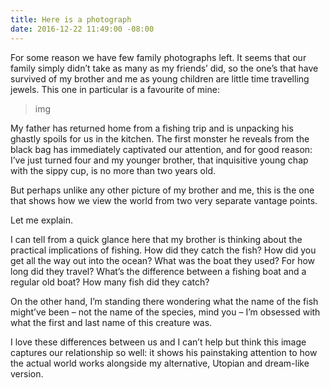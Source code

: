 ```yaml
---
title: Here is a photograph
date: 2016-12-22 11:49:00 -08:00
---
```


For some reason we have few family photographs left. It seems that our family simply didn’t take as many as my friends’ did, so the one’s that have survived of my brother and me as young children are little time travelling jewels. This one in particular is a favourite of mine:

> img

My father has returned home from a fishing trip and is unpacking his ghastly spoils for us in the kitchen. The first monster he reveals from the black bag has immediately captivated our attention, and for good reason: I’ve just turned four and my younger brother, that inquisitive young chap with the sippy cup, is no more than two years old.

But perhaps unlike any other picture of my brother and me, this is the one that shows how we view the world from two very separate vantage points.

Let me explain.

I can tell from a quick glance here that my brother is thinking about the practical implications of fishing. How did they catch the fish? How did you get all the way out into the ocean? What was the boat they used? For how long did they travel? What’s the difference between a fishing boat and a regular old boat? How many fish did they catch?

On the other hand, I’m standing there wondering what the name of the fish might’ve been – not the name of the species, mind you – I’m obsessed with what the first and last name of this creature was.

I love these differences between us and I can’t help but think this image captures our relationship so well: it shows his painstaking attention to how the actual world works alongside my alternative, Utopian and dream-like version.